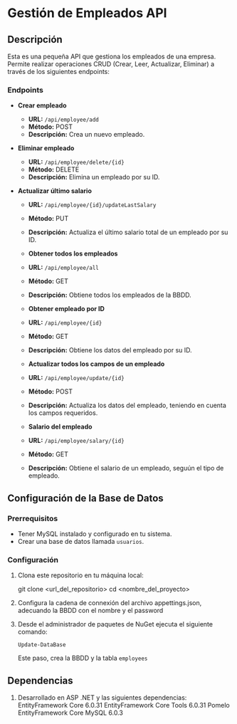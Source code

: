 # Gestión de Empleados API

## Descripción

Esta es una pequeña API que gestiona los empleados de una empresa. Permite realizar operaciones CRUD (Crear, Leer, Actualizar, Eliminar) a través de los siguientes endpoints:

### Endpoints

- **Crear empleado**
  - **URL:** `/api/employee/add`
  - **Método:** POST
  - **Descripción:** Crea un nuevo empleado.

- **Eliminar empleado**
  - **URL:** `/api/employee/delete/{id}`
  - **Método:** DELETE
  - **Descripción:** Elimina un empleado por su ID.

- **Actualizar último salario**
  - **URL:** `/api/employee/{id}/updateLastSalary`
  - **Método:** PUT
  - **Descripción:** Actualiza el último salario total de un empleado por su ID.
  
  - **Obtener todos los empleados**
  - **URL:** `/api/employee/all`
  - **Método:** GET
  - **Descripción:** Obtiene todos los empleados de la BBDD.
  
  - **Obtener empleado por ID**
  - **URL:** `/api/employee/{id}`
  - **Método:** GET
  - **Descripción:** Obtiene los datos del empleado por su ID.
  
  - **Actualizar todos los campos de un empleado**
  - **URL:** `/api/employee/update/{id}`
  - **Método:** POST
  - **Descripción:** Actualiza los datos del empleado, teniendo en cuenta los campos requeridos.
  
  - **Salario del empleado**
  - **URL:** `/api/employee/salary/{id}`
  - **Método:** GET
  - **Descripción:** Obtiene el salario de un empleado, seguún el tipo de empleado.

## Configuración de la Base de Datos

### Prerrequisitos

- Tener MySQL instalado y configurado en tu sistema.
- Crear una base de datos llamada `usuarios`.

### Configuración

1. Clona este repositorio en tu máquina local:

   git clone <url_del_repositorio>
   cd <nombre_del_proyecto>

2. Configura la cadena de connexión del archivo appettings.json, adecuando la BBDD con el nombre y el password

3. Desde el administrador de paquetes de NuGet ejecuta el siguiente comando:

	`Update-DataBase`
	
	Este paso, crea la BBDD y la tabla `employees` 

## Dependencias

1. Desarrollado en ASP .NET y las siguientes dependencias:
	EntityFramework Core 6.0.31
	EntityFramework Core Tools 6.0.31
	Pomelo EntityFramework Core MySQL 6.0.3
